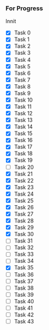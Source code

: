 ### For Progress

Innit
- [x] Task 0
- [x] Task 1
- [x] Task 2
- [x] Task 3
- [x] Task 4
- [x] Task 5
- [x] Task 6
- [x] Task 7
- [x] Task 8
- [x] Task 9
- [x] Task 10
- [x] Task 11
- [x] Task 12
- [x] Task 13
- [x] Task 14
- [x] Task 15
- [x] Task 16
- [x] Task 17
- [x] Task 18
- [x] Task 19
- [ ] Task 20
- [x] Task 21
- [x] Task 22
- [x] Task 23
- [x] Task 24
- [x] Task 25
- [x] Task 26
- [x] Task 27
- [x] Task 28
- [x] Task 29
- [x] Task 30
- [ ] Task 31
- [ ] Task 32
- [ ] Task 33
- [ ] Task 34
- [x] Task 35
- [ ] Task 36
- [ ] Task 37
- [ ] Task 38
- [ ] Task 39
- [ ] Task 40
- [ ] Task 41
- [ ] Task 42
- [ ] Task 43
